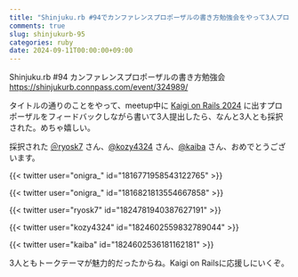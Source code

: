 ```yaml
---
title: "Shinjuku.rb #94でカンファレンスプロポーザルの書き方勉強会をやって3人プロポーザルを出して3人採択された"
comments: true
slug: shinjukurb-95
categories: ruby
date: 2024-09-11T00:00:00+09:00
---
```


Shinjuku.rb #94 カンファレンスプロポーザルの書き方勉強会
https://shinjukurb.connpass.com/event/324989/

タイトルの通りのことをやって、meetup中に [Kaigi on Rails 2024](https://kaigionrails.org/2024/) に出すプロポーザルをフィードバックしながら書いて3人提出したら、なんと3人とも採択された。めちゃ嬉しい。

採択された [＠ryosk7](https://x.com/ryosk7) さん、[@kozy4324](https://x.com/kozy4324) さん、[@kaiba](https://x.com/kaiba) さん、おめでとうございます。

{{< twitter user="onigra_" id="1816771958543122765" >}}

{{< twitter user="onigra_" id="1816821813554667858" >}}

{{< twitter user="ryosk7" id="1824781940387627191" >}}

{{< twitter user="kozy4324" id="1824602559832789044" >}}

{{< twitter user="kaiba" id="1824602536181162181" >}}

3人ともトークテーマが魅力的だったからね。Kaigi on Railsに応援しにいくぞ。
